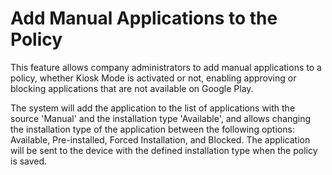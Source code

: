 # Add Manual Applications to the Policy

This feature allows company administrators to add manual applications to a policy, whether Kiosk Mode is activated or not, enabling approving or blocking  applications that are not available on Google Play.&#x20;

The system will add the application to the list of applications with the source 'Manual' and the installation type 'Available', and allows changing the installation type of the application between the following options: Available, Pre-installed, Forced Installation, and Blocked. The application will be sent to the device with the defined installation type when the policy is saved.
